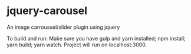 # jquery-carousel
An image carroussel/slider plugin using jquery

To build and run:
Make sure you have gulp and yarn installed;
npm install;
yarn build;
yarn watch.
Project will run on localhost:3000.
